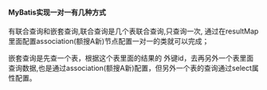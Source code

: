 #### MyBatis实现一对一有几种方式

有联合查询和嵌套查询,联合查询是几个表联合查询,只查询一次, 通过在resultMap里面配置association(额搜A新)节点配置一对一的类就可以完成；

嵌套查询是先查一个表，根据这个表里面的结果的 外键id，去再另外一个表里面查询数据,也是通过association(额搜A新)配置，但另外一个表的查询通过select属性配置。